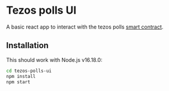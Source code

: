 # Tezos polls UI

A basic react app to interact with the tezos polls [smart contract](https://github.com/teia-community/teia-smart-contracts/blob/main/python/contracts/tezosPolls.py).

## Installation

This should work with Node.js v16.18.0:

```bash
cd tezos-polls-ui
npm install
npm start
```
